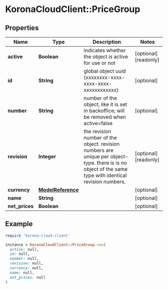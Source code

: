 # KoronaCloudClient::PriceGroup

## Properties

| Name | Type | Description | Notes |
| ---- | ---- | ----------- | ----- |
| **active** | **Boolean** | indicates whether the object is active for use or not | [optional][readonly] |
| **id** | **String** | global object uuid (xxxxxxxx-xxxx-xxxx-xxxx-xxxxxxxxxxxx) | [optional] |
| **number** | **String** | number of the object, like it is set in backoffice; will be removed when active&#x3D;false | [optional] |
| **revision** | **Integer** | the revision number of the object. revision numbers are unique per object-type. there is is no object of the same type with identical revision numbers. | [optional][readonly] |
| **currency** | [**ModelReference**](ModelReference.md) |  | [optional] |
| **name** | **String** |  | [optional] |
| **net_prices** | **Boolean** |  | [optional] |

## Example

```ruby
require 'korona-cloud-client'

instance = KoronaCloudClient::PriceGroup.new(
  active: null,
  id: null,
  number: null,
  revision: null,
  currency: null,
  name: null,
  net_prices: null
)
```

